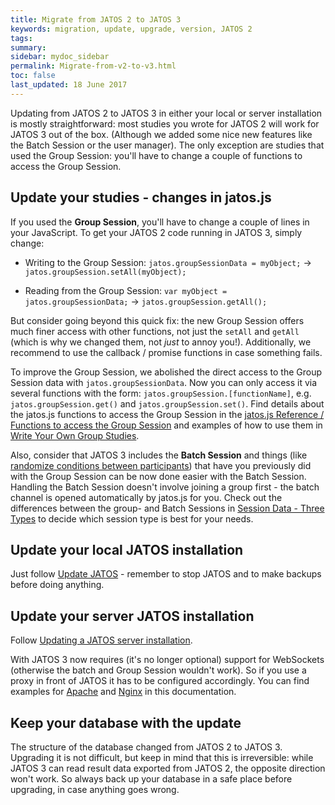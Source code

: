 ```yaml
---
title: Migrate from JATOS 2 to JATOS 3
keywords: migration, update, upgrade, version, JATOS 2
tags: 
summary:
sidebar: mydoc_sidebar
permalink: Migrate-from-v2-to-v3.html
toc: false
last_updated: 18 June 2017
---
```


Updating from JATOS 2 to JATOS 3 in either your local or server installation is mostly straightforward: most studies you wrote for JATOS 2 will work for JATOS 3 out of the box. (Although we added some nice new features like the Batch Session or the user manager). The only exception are studies that used the Group Session: you'll have to change a couple of functions to access the Group Session.

## Update your studies - changes in jatos.js

If you used the **Group Session**, you'll have to change a couple of lines in your JavaScript. To get your JATOS 2 code running in JATOS 3, simply change: 

* Writing to the Group Session: `jatos.groupSessionData = myObject;` -> `jatos.groupSession.setAll(myObject);`

* Reading from the Group Session: `var myObject = jatos.groupSessionData;` -> `jatos.groupSession.getAll();`

But consider going beyond this quick fix: the new Group Session offers much finer access with other functions, not just the `setAll` and `getAll` (which is why we changed them, not *just* to annoy you!). Additionally, we recommend to use the callback / promise functions in case something fails.

To improve the Group Session, we abolished the direct access to the Group Session data with `jatos.groupSessionData`. Now you can only access it via several functions with the form: `jatos.groupSession.[functionName]`, e.g. `jatos.groupSession.get()` and `jatos.groupSession.set()`. Find details about the jatos.js functions to access the Group Session in the [jatos.js Reference / Functions to access the Group Session](jatos.js-Reference.html#functions-to-access-the-group-session) and examples of how to use them in [Write Your Own Group Studies](Write-Your-Own-Group-Studies.html). 

Also, consider that JATOS 3 includes the **Batch Session** and things (like [randomize conditions between participants](Example-Studies.html#randomize-conditions-between-participants-go---no-go-task)) that have you previously did with the Group Session can be now done easier with the Batch Session. Handling the Batch Session doesn't involve joining a group first - the batch channel is opened automatically by jatos.js for you. Check out the differences between the group- and Batch Sessions in [Session Data - Three Types](Session-Data-Three-Types.html) to decide which session type is best for your needs. 

## Update your local JATOS installation

Just follow [Update JATOS](Update-JATOS.html) - remember to stop JATOS and to make backups before doing anything.

## Update your server JATOS installation

Follow [Updating a JATOS server installation](Updating-a-JATOS-server-installation.html).

With JATOS 3 now requires (it's no longer optional) support for WebSockets (otherwise the batch and Group Session wouldn't work). So if you use a proxy in front of JATOS it has to be configured accordingly. You can find examples for [Apache](JATOS-with-Apache.html) and [Nginx](JATOS-with-Nginx.html) in this documentation.

## Keep your database with the update

The structure of the database changed from JATOS 2 to JATOS 3. Upgrading it is not difficult, but keep in mind that this is irreversible: while JATOS 3 can read result data exported from JATOS 2, the opposite direction won't work. So always back up your database in a safe place before upgrading, in case anything goes wrong.  


